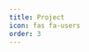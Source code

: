 ```yaml
---
title: Project
icon: fas fa-users
order: 3
---
```


<!-- ![community](/assets/img/tabs/community.jpg)

# Teaching:
I started teaching during my undergrad at Purdue University. I was an
undergraduate TA for PHYS 272 (Intro to E&M and STEM majors) at Purdue for three
years until I graduated. After that I was a graduate TA at Bowling Green State
University for five semester teaching introductory physics lab classes. Between
fall 2018 and summer 2020 I was a graduate TA at the University of Pittsburgh
teaching a variety of introductory astronomy and physics courses.


# Equity & Inclusion:
At Purdue, I was very involved with the Society of Physics Students (SPS) for
several years. As President of SPS in my senior year, I doubled the number of
active SPS members and transformed our almost abandoned student lounge into a
center of thriving academic discussion. I was also involved with the Women in
Physics at Purdue University (WIP) program, and assisted them in hosting the
2015 Midwestern Conference for Undergraduate Women in Physics.

I am also an active member of the University of Pittsburgh's Women and
Minorities in Physics program. Programs like this encourage discussion and
foster deeper understanding of the issues facing minorities in STEM fields.
Diversity in all forms is fundamentally important to science, and I want to take
every opportunity to help
foster that diversity.

# Affordable Housing:
In 2014 I raised over $5,000 and biked over 4,000 miles across the U.S. with
[Bike & Build](https://bikeandbuild.org) to raise money and awareness for
affordable housing. During this trip my team and I helped build eight houses
with Habitat for Humanity over 10 days of building and donated over $100,000 to
various affordable housing projects across the country. -->